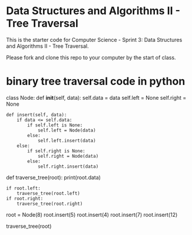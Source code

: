 # Data Structures and Algorithms II - Tree Traversal

This is the starter code for Computer Science - Sprint 3: Data Structures and Algorithms II - Tree Traversal.

Please fork and clone this repo to your computer by the start of class.


# binary tree traversal code in python

class Node:
    def __init__(self, data):
        self.data = data
        self.left = None
        self.right = None
    
    def insert(self, data):
        if data <= self.data:
            if self.left is None:
                self.left = Node(data)
            else:
                self.left.insert(data)
        else:
            if self.right is None:
                self.right = Node(data)
            else:
                self.right.insert(data)
    
    
def traverse_tree(root):
    print(root.data)

    if root.left:
        traverse_tree(root.left)
    if root.right:
        traverse_tree(root.right)

root = Node(8)
root.insert(5)
root.insert(4)
root.insert(7)
root.insert(12)

traverse_tree(root)
